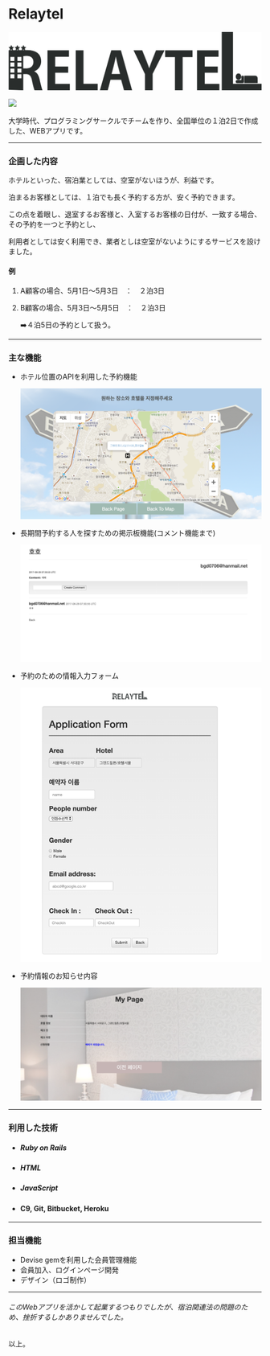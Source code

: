 # Relaytel



![](app/assets/images/releytel2_black.png)

![](./image/image1.gif)

大学時代、プログラミングサークルでチームを作り、全国単位の１泊2日で作成した、WEBアプリです。

---

### 企画した内容

ホテルといった、宿泊業としては、空室がないほうが、利益です。

泊まるお客様としては、１泊でも長く予約する方が、安く予約できます。

この点を着眼し、退室するお客様と、入室するお客様の日付が、一致する場合、その予約を一つと予約とし、

利用者としては安く利用でき、業者としは空室がないようにするサービスを設けました。

#### 例

1. A顧客の場合、5月1日〜5月3日　：　２泊3日

2. B顧客の場合、5月3日〜5月5日　：　２泊3日

   ➡️４泊5日の予約として扱う。

---

### 主な機能

- ホテル位置のAPIを利用した予約機能

  ![](./image/image4.png)

- 長期間予約する人を探すための掲示板機能(コメント機能まで)

  ![](./image/image2.png)

- 予約のための情報入力フォーム

  ![](./image/image5.png)

- 予約情報のお知らせ内容

  ![](./image/image6.png)



---

### 利用した技術


- ##### Ruby on Rails

- ##### HTML

- ##### JavaScript

- #### C9, Git, Bitbucket, Heroku

  

---

### 担当機能

- Devise gemを利用した会員管理機能
- 会員加入、ログインページ開発
- デザイン（ロゴ制作）

---

###### このWebアプリを活かして起業するつもりでしたが、宿泊関連法の問題のため、挫折するしかありませんでした。



以上。

